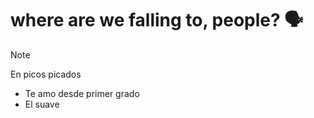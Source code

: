 # where are we falling to, people? 🗣️

> [!NOTE]
> En picos picados

- Te amo desde primer grado
- El suave
